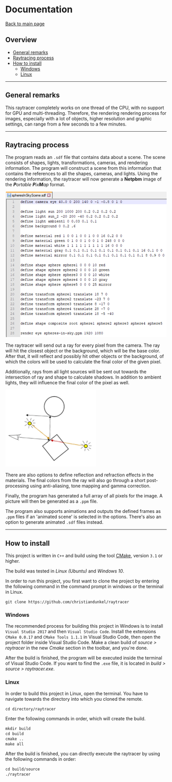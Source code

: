 
# Documentation
[Back to main page](../README.md)

## Overview

 - [General remarks](#general-remarks)
 - [Raytracing process](#raytracing-process)
 - [How to install](#how-to-install)
	 - [Windows](#windows)
	 - [Linux](#linux)

---

## General remarks

This raytracer completely works on one thread of the CPU, with no support for GPU and multi-threading. Therefore, the rendering rendering process for images, especially with a lot of objects, higher resolution and graphic settings, can range from a few seconds to a few minutes.

---

## Raytracing process

The program reads an `.sdf` file that contains data about a scene. The scene consists of shapes, lights, transformations, cameras, and rendering information. The program will construct a scene from this information that contains the references to all the shapes, cameras, and lights. Using the rendering information, the raytracer will now generate a **Netpbm** image of the _**P**ortable **P**ix**M**ap_ format.

![A screenshot of an sdf file containing information about the materials and shapes in a scene.](images/raytracer_sdf_file.png)

The raytracer will send out a ray for every pixel from the camera. The ray will hit the closest object or the background, which will be the base color. After that, it will reflect and possibly hit other objects or the background, of which the colors will be used to calculate the final color of the given pixel. 

Additionally, rays from all light sources will be sent out towards the intersection of ray and shape to calculate shadows. In addition to ambient lights, they will influence the final color of the pixel as well.

![An illustration of a camera shooting out a ray towards a rectangle, which reflects and hits a circle, and two lights shooting rays at the intersection.](images/raytracer_illustration.png)

There are also options to define reflection and refraction effects in the materials. The final colors from the ray will also go through a short post-processing using anti-aliasing, tone mapping and gamma correction.

Finally, the program has generated a full array of all pixels for the image. A picture will then be generated as a `.ppm` file. 

The program also supports animations and outputs the defined frames as `.ppm` files if an 'animated scene' is selected in the options. There's also an option to generate animated `.sdf` files instead.

---

## How to install

This project is written in `C++` and build using the tool [CMake](https://cmake.org/), version `3.1` or higher.

The build was tested in *Linux (Ubuntu)* and *Windows 10*.

In order to run this project, you first want to clone the project by entering the following command in the command prompt in windows or the terminal in Linux.

```
git clone https://github.com/christiandunkel/raytracer
```

### Windows

The recommended process for building this project in Windows is to install `Visual Studio 2017` and then `Visual Studio Code`. Install the extensions `CMake 0.0.17` and `CMake Tools 1.1.1` in Visual Studio Code, then open the project folder inside Visual Studio Code. Make a clean build of *source > raytracer* in the new *Cmake* section in the toolbar, and you're done.

After the build is finished, the program will be executed inside the terminal of Visual Studio Code. If you want to find the `.exe` file, it is located in *build > source > raytracer.exe*.

### Linux

In order to build this project in Linux, open the terminal. You have to navigate towards the directory into which you cloned the remote.

```
cd directory/raytracer
```

Enter the following commands in order, which will create the build.

```
mkdir build
cd build
cmake ..
make all
```

After the build is finished, you can directly execute the raytracer by using the following commands in order:

```
cd build/source
./raytracer
```